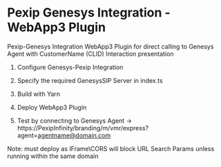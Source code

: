 # Pexip Genesys Integration - WebApp3 Plugin

Pexip-Genesys Integration WebApp3 Plugin for direct calling to Genesys Agent with CustomerName (CLID) Interaction presentation

1. Configure Genesys-Pexip Integration

2. Specify the required GenesysSIP Server in index.ts

3. Build with Yarn

4. Deploy WebApp3 Plugin
  
5. Test by connecting to Genesys Agent
   ->  https://PexipInfinity/branding/m/vmr/express?agent=agentname@domain.com

Note: must deploy as IFrame\CORS will block URL Search Params unless running within the same domain



